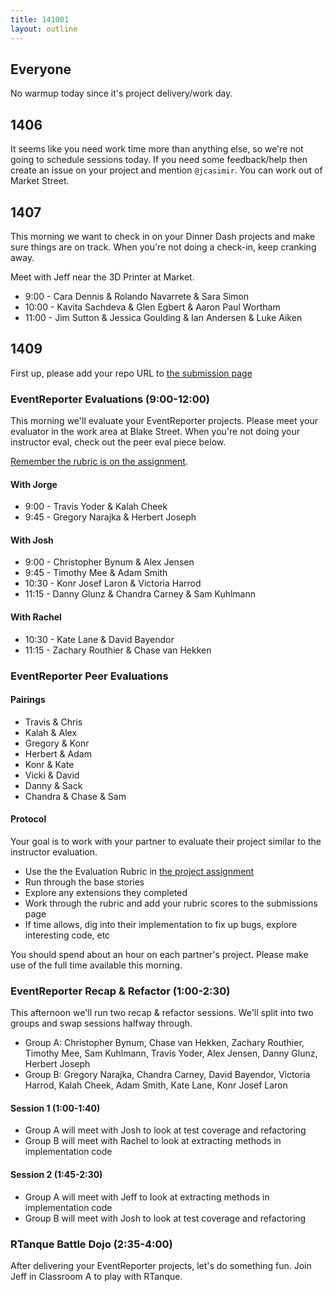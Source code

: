 ```yaml
---
title: 141001
layout: outline
---
```


## Everyone

No warmup today since it's project delivery/work day.

## 1406

It seems like you need work time more than anything else, so we're not going to
schedule sessions today. If you need some feedback/help then create an issue on your
project and mention `@jcasimir`. You can work out of Market Street.

## 1407

This morning we want to check in on your Dinner Dash projects and make sure things
are on track. When you're not doing a check-in, keep cranking away.

Meet with Jeff near the 3D Printer at Market.

* 9:00 - Cara Dennis & Rolando Navarrete & Sara Simon
* 10:00 - Kavita Sachdeva & Glen Egbert & Aaron Paul Wortham
* 11:00 - Jim Sutton & Jessica Goulding & Ian Andersen & Luke Aiken

## 1409

First up, please add your repo URL to [the submission page](https://github.com/turingschool/ruby-submissions/blob/master/1409/02_event_reporter/event_reporter_submissions.yml)

### EventReporter Evaluations (9:00-12:00)

This morning we'll evaluate your EventReporter projects. Please meet your
evaluator in the work area at Blake Street. When you're not doing your instructor eval,
check out the peer eval piece below.

[Remember the rubric is on the assignment](http://tutorials.jumpstartlab.com/projects/event_reporter.html).

#### With Jorge

* 9:00 - Travis Yoder & Kalah Cheek
* 9:45 - Gregory Narajka & Herbert Joseph

#### With Josh

* 9:00 - Christopher Bynum & Alex Jensen
* 9:45 - Timothy Mee & Adam Smith
* 10:30 - Konr Josef Laron & Victoria Harrod
* 11:15 - Danny Glunz & Chandra Carney & Sam Kuhlmann

#### With Rachel

* 10:30 - Kate Lane & David Bayendor
* 11:15 - Zachary Routhier & Chase van Hekken

### EventReporter Peer Evaluations

#### Pairings

* Travis & Chris
* Kalah & Alex
* Gregory & Konr
* Herbert & Adam
* Konr & Kate
* Vicki & David
* Danny & Sack
* Chandra & Chase & Sam

#### Protocol

Your goal is to work with your partner to evaluate their project similar to the instructor evaluation.

* Use the the Evaluation Rubric in [the project assignment](http://tutorials.jumpstartlab.com/projects/event_reporter.html)
* Run through the base stories
* Explore any extensions they completed
* Work through the rubric and add your rubric scores to the submissions page
* If time allows, dig into their implementation to fix up bugs, explore interesting code, etc

You should spend about an hour on each partner's project. Please make use of the full time available this morning.

### EventReporter Recap & Refactor (1:00-2:30)

This afternoon we'll run two recap & refactor sessions. We'll split into
two groups and swap sessions halfway through.

* Group A: Christopher Bynum, Chase van Hekken, Zachary Routhier, Timothy Mee, Sam Kuhlmann, Travis Yoder, Alex Jensen, Danny Glunz, Herbert Joseph
* Group B: Gregory Narajka, Chandra Carney, David Bayendor, Victoria Harrod, Kalah Cheek, Adam Smith, Kate Lane, Konr Josef Laron

#### Session 1 (1:00-1:40)

* Group A will meet with Josh to look at test coverage and refactoring
* Group B will meet with Rachel to look at extracting methods in implementation code

#### Session 2 (1:45-2:30)

* Group A will meet with Jeff to look at extracting methods in implementation code
* Group B will meet with Josh to look at test coverage and refactoring

### RTanque Battle Dojo (2:35-4:00)

After delivering your EventReporter projects, let's do something fun. Join Jeff
in Classroom A to play with RTanque.
